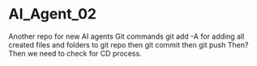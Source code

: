 # AI_Agent_02
Another repo for new AI agents
Git commands 
git add -A for adding all created files and folders to git repo
then
git commit
then
git push
Then?
Then we need to check for CD process.
##
